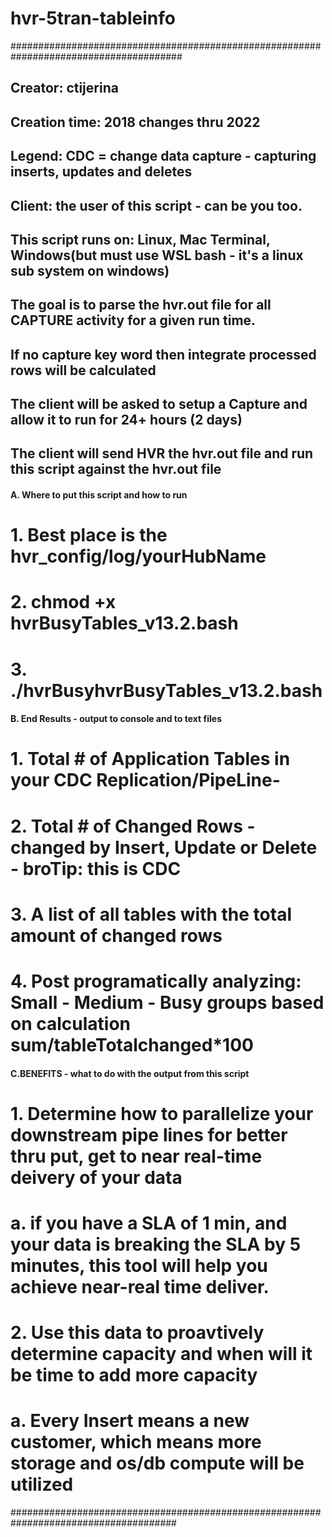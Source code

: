 # hvr-5tran-tableinfo
#######################################################################################
## Creator: ctijerina 
## Creation time: 2018 changes thru 2022
## Legend: CDC = change data capture - capturing inserts, updates and deletes
##         Client: the user of this script - can be you too.
## This script runs on: Linux, Mac Terminal, Windows(but must use WSL bash - it's a linux sub system on windows)
##
## The goal is to parse the hvr.out file for all CAPTURE activity for a given run time.
## If no capture key word then integrate processed rows will be calculated
## The client will be asked to setup a Capture and allow it to run for 24+ hours (2 days)
## The client will send HVR the hvr.out file and run this script against the hvr.out file
#### A. Where to put this script and how to run
# 1. Best place is the hvr_config/log/yourHubName
# 2. chmod +x hvrBusyTables_v13.2.bash
# 3. ./hvrBusyhvrBusyTables_v13.2.bash
#### B. End Results - output to console and to text files
# 1. Total # of Application Tables in your CDC Replication/PipeLine- 
# 2. Total # of Changed Rows - changed by Insert, Update or Delete - broTip: this is CDC
# 3. A list of all tables with the total amount of changed rows
# 4. Post programatically analyzing: Small - Medium - Busy groups based on calculation  sum/tableTotalchanged*100
#### C.BENEFITS - what to do with the output from this script
# 1. Determine how to parallelize your downstream pipe lines for better thru put, get to near real-time deivery of your data
#    a. if you have a SLA of 1 min, and your data is breaking the SLA by 5 minutes, this tool will help you achieve near-real time deliver.
# 2. Use this data to proavtively determine capacity and when will it be time to add more capacity
#    a. Every Insert means a new customer, which means more storage and os/db compute will be utilized
######################################################################################
